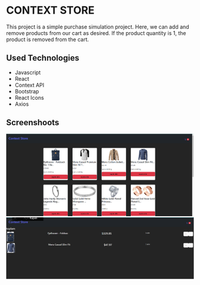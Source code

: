 # CONTEXT STORE 

This project is a simple purchase simulation project. Here, we can add and remove products from our cart as desired. If the product quantity is 1, the product is removed from the cart.

## Used Technologies

- Javascript
- React
- Context API
- Bootstrap
- React Icons
- Axios


## Screenshoots

![](./images/ss1.png)
![](./images/ss2.png)
